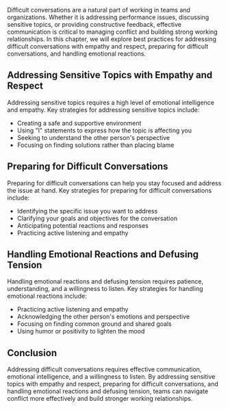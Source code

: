 
Difficult conversations are a natural part of working in teams and organizations. Whether it is addressing performance issues, discussing sensitive topics, or providing constructive feedback, effective communication is critical to managing conflict and building strong working relationships. In this chapter, we will explore best practices for addressing difficult conversations with empathy and respect, preparing for difficult conversations, and handling emotional reactions.

Addressing Sensitive Topics with Empathy and Respect
----------------------------------------------------

Addressing sensitive topics requires a high level of emotional intelligence and empathy. Key strategies for addressing sensitive topics include:

* Creating a safe and supportive environment
* Using "I" statements to express how the topic is affecting you
* Seeking to understand the other person's perspective
* Focusing on finding solutions rather than placing blame

Preparing for Difficult Conversations
-------------------------------------

Preparing for difficult conversations can help you stay focused and address the issue at hand. Key strategies for preparing for difficult conversations include:

* Identifying the specific issue you want to address
* Clarifying your goals and objectives for the conversation
* Anticipating potential reactions and responses
* Practicing active listening and empathy

Handling Emotional Reactions and Defusing Tension
-------------------------------------------------

Handling emotional reactions and defusing tension requires patience, understanding, and a willingness to listen. Key strategies for handling emotional reactions include:

* Practicing active listening and empathy
* Acknowledging the other person's emotions and perspective
* Focusing on finding common ground and shared goals
* Using humor or positivity to lighten the mood

Conclusion
----------

Addressing difficult conversations requires effective communication, emotional intelligence, and a willingness to listen. By addressing sensitive topics with empathy and respect, preparing for difficult conversations, and handling emotional reactions and defusing tension, teams can navigate conflict more effectively and build stronger working relationships.
